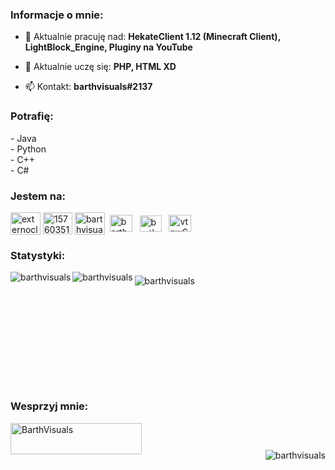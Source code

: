 <h3 align="left">Informacje o mnie:</h3>

- 🔭 Aktualnie pracuję nad: **HekateClient 1.12 (Minecraft Client), LightBlock_Engine, Pluginy na YouTube**

- 🌱 Aktualnie uczę się: **PHP, HTML XD**

- 📫 Kontakt: **barthvisuals#2137**

<h3 align="left">Potrafię:</h3>
- Java<br>
- Python<br>
- C++<br>
- C#<br>

<h3 align="left">Jestem na:</h3>
<p align="left"><a href="https://twitter.com/externoclub" target="blank"><img src="https://icons-for-free.com/iconfiles/png/512/twitter+twitter+logo+website+icon-1320190502299816317.png" alt="externoclub" width="48" height="36" align="middle" /></a> <a href="https://stackoverflow.com/users/15760351" target="blank"><img src="https://upload.wikimedia.org/wikipedia/commons/thumb/e/ef/Stack_Overflow_icon.svg/768px-Stack_Overflow_icon.svg.png" alt="15760351" width="47" height="35" align="middle" /></a> <a href="https://fb.com/barthvisualspriv" target="blank"><img src="https://partner-bud.pl/wp-content/uploads/2016/11/facebook-icon-preview-1.png" alt="barthvisualspriv" width="48" height="36" align="middle" /></a>&nbsp; <a href="https://instagram.com/barth.official" target="blank"><img src="https://upload.wikimedia.org/wikipedia/commons/thumb/a/a5/Instagram_icon.png/1024px-Instagram_icon.png" alt="barth.official" width="36" height="27" align="middle" /></a> &nbsp; <a href="https://www.youtube.com/c/barthvisuals" target="blank"><img src="https://upload.wikimedia.org/wikipedia/commons/thumb/0/09/YouTube_full-color_icon_%282017%29.svg/800px-YouTube_full-color_icon_%282017%29.svg.png" alt="barthvisuals" width="35" height="26" align="middle" /></a> &nbsp; <a href="https://discord.gg/vtnwSbSFDh" target="blank"><img src="https://cdn.iconscout.com/icon/free/png-512/discord-3-569463.png" alt="vtnwSbSFDh" width="36" height="27" align="middle" /></a></p>
<h3 align="left">Statystyki:</h3>
<p><img src="https://github-readme-stats.vercel.app/api?username=barthvisuals&show_icons=true&theme=radical&locale=en" alt="barthvisuals" align="left" /><img src="https://github-readme-stats.vercel.app/api/wakatime?username=BarthVisuals&theme=radical" alt="barthvisuals" align="middle" />&nbsp;<img src="https://github-readme-stats.vercel.app/api/top-langs?username=barthvisuals&show_icons=true&theme=radical&locale=en&layout=compact" alt="barthvisuals" align="left" /></p>
<p>&nbsp;</p>
<h3 align="left">&nbsp;</h3>
<h3 align="left">&nbsp;</h3>
<h3 align="left">&nbsp;</h3>
<h3 align="left">Wesprzyj mnie:</h3>
<p><a href="https://www.buymeacoffee.com/BarthVisuals"> <img src="https://cdn.buymeacoffee.com/buttons/v2/default-yellow.png" alt="BarthVisuals" width="210" height="50" align="left" /></a><h3 align="left">&nbsp;</h3>

<p align="right"><img src="https://komarev.com/ghpvc/?username=barthvisuals&amp;label=Profile%20views&amp;color=0e75b6&amp;style=flat" alt="barthvisuals" /></p>
